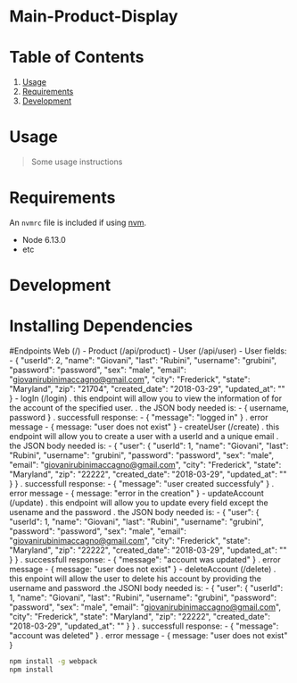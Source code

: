 # Main-Product-Display

# Table of Contents

1. [Usage](#Usage)
1. [Requirements](#requirements)
1. [Development](#development)

# Usage

> Some usage instructions

# Requirements

An `nvmrc` file is included if using [nvm](https://github.com/creationix/nvm).

- Node 6.13.0
- etc

# Development

# Installing Dependencies

#Endpoints
  Web (/)
    - Product (/api/product)
    - User (/api/user)
      - User fields: 
      - {
          "userId": 2,
          "name": "Giovani",
          "last": "Rubini",
          "username": "grubini",
          "password": "password",
          "sex": "male",
          "email": "giovanirubinimaccagno@gmail.com",
          "city": "Frederick",
          "state": "Maryland",
          "zip": "21704",
          "created_date": "2018-03-29",
          "updated_at": ""
	      }
    - logIn (/login)
        . this endpoint will allow you to view the information of for the account of the specified user.
        . the JSON body needed is: 
          - {
            username,
            password
          }
        . successfull response: 
           - {
                "message": "logged in"
             }
        . error message
           - {
                message: "user does not exist"
             }
    - createUser (/create)
        . this endpoint will allow you to create a user with a userId and a unique email
        . the JSON body needed is:
          - {
              "user": {
                "userId": 1,
                "name": "Giovani",
                "last": "Rubini",
                "username": "grubini",
                "password": "password",
                "sex": "male",
                "email": "giovanirubinimaccagno@gmail.com",
                "city": "Frederick",
                "state": "Maryland",
                "zip": "22222",
                "created_date": "2018-03-29",
                "updated_at": ""
              }
            }
        . successfull response: 
           - {
                "message": "user created successfuly"
             }
        . error message
           - {
                message: "error in the creation"
             }
    - updateAccount (/update)
        . this endpoint will allow you to update every field except the usename and the password
        . the JSON body needed is:
          - {
              "user": {
                "userId": 1,
                "name": "Giovani",
                "last": "Rubini",
                "username": "grubini",
                "password": "password",
                "sex": "male",
                "email": "giovanirubinimaccagno@gmail.com",
                "city": "Frederick",
                "state": "Maryland",
                "zip": "22222",
                "created_date": "2018-03-29",
                "updated_at": ""
              }
            }
        . successfull response: 
           - {
                "message": "account was updated"
             }
        . error message
           - {
                message: "user does not exist"
             }
    - deleteAccount (/delete)
        . this enpoint will allow the user to delete his account by providing the username and password
        .the JSONl body needed is:
          - {
              "user": {
                "userId": 1,
                "name": "Giovani",
                "last": "Rubini",
                "username": "grubini",
                "password": "password",
                "sex": "male",
                "email": "giovanirubinimaccagno@gmail.com",
                "city": "Frederick",
                "state": "Maryland",
                "zip": "22222",
                "created_date": "2018-03-29",
                "updated_at": ""
              }
            }
        . successfull response: 
           - {
                "message": "account was deleted"
             }
        . error message
           - {
                message: "user does not exist"
             }
```sh
npm install -g webpack
npm install
```
